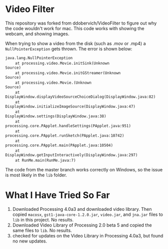 # Video Filter

This repository was forked from ddobervich/VideoFilter to figure out why the code wouldn't work for mac. This code works with showing the webcam, and showing images.

When trying to show a video from the disk (such as .mov or .mp4) a <code>NullPointerException</code> gets thrown. The error is shown below:

<code>java.lang.NullPointerException</code>\
&nbsp;&nbsp;&nbsp;&nbsp;&nbsp;&nbsp;&nbsp;&nbsp;<code>at processing.video.Movie.initSink(Unknown Source)</code>\
&nbsp;&nbsp;&nbsp;&nbsp;&nbsp;&nbsp;&nbsp;&nbsp;<code>at processing.video.Movie.initGStreamer(Unknown Source)</code>\
&nbsp;&nbsp;&nbsp;&nbsp;&nbsp;&nbsp;&nbsp;&nbsp;<code>at processing.video.Movie.<init>(Unknown Source)</code>\
&nbsp;&nbsp;&nbsp;&nbsp;&nbsp;&nbsp;&nbsp;&nbsp;<code>at DisplayWindow.displayVideoSourceChoiceDialog(DisplayWindow.java:82)</code>\
&nbsp;&nbsp;&nbsp;&nbsp;&nbsp;&nbsp;&nbsp;&nbsp;<code>at DisplayWindow.initializeImageSource(DisplayWindow.java:47)</code>\
&nbsp;&nbsp;&nbsp;&nbsp;&nbsp;&nbsp;&nbsp;&nbsp;<code>at DisplayWindow.settings(DisplayWindow.java:38)</code>\
&nbsp;&nbsp;&nbsp;&nbsp;&nbsp;&nbsp;&nbsp;&nbsp;<code>at processing.core.PApplet.handleSettings(PApplet.java:951)</code>\
&nbsp;&nbsp;&nbsp;&nbsp;&nbsp;&nbsp;&nbsp;&nbsp;<code>at processing.core.PApplet.runSketch(PApplet.java:10742)</code>\
&nbsp;&nbsp;&nbsp;&nbsp;&nbsp;&nbsp;&nbsp;&nbsp;<code>at processing.core.PApplet.main(PApplet.java:10504)</code>\
&nbsp;&nbsp;&nbsp;&nbsp;&nbsp;&nbsp;&nbsp;&nbsp;<code>at DisplayWindow.getInputInteractively(DisplayWindow.java:297)</code>\
&nbsp;&nbsp;&nbsp;&nbsp;&nbsp;&nbsp;&nbsp;&nbsp;<code>at RunMe.main(RunMe.java:7)</code>

The code from the master branch works correctly on Windows, so the issue is most likely in the <code>lib</code> folder.

# What I Have Tried So Far

1. Downloaded Processing 4.0a3 and downloaded video library. Then copied <code>macosx</code>, <code>gst1-java-core-1.2.0.jar</code>, <code>video.jar</code>, and <code>jna.jar</code> files to <code>lib</code> in this project. No results.
2. Downloaded Video Library of Processing 2.0 beta 5 and copied the same files to <code>lib</code>. No results.
3. checked for updates on the Video Library in Processing 4.0a3, but found no new updates.
